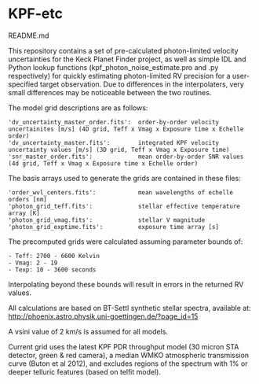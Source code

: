 # KPF-etc
README.md

This repository contains a set of pre-calculated photon-limited velocity uncertainties for the Keck Planet Finder project, as well as simple IDL and Python lookup functions (kpf_photon_noise_estimate.pro and .py respectively) for quickly estimating photon-limited RV precision for a user-specified target observation. Due to differences in the interpolaters, very small differences may be noticeable between the two routines.  

The model grid descriptions are as follows:

	'dv_uncertainty_master_order.fits':  order-by-order velocity uncertainites [m/s] (4D grid, Teff x Vmag x Exposure time x Echelle order)
    'dv_uncertainty_master.fits': 		 integrated KPF velocity uncertainty values [m/s] (3D grid, Teff x Vmag x Exposure time)
	'snr_master_order.fits':		  	 mean order-by-order SNR values (4d grid, Teff x Vmag x Exposure time x Echelle order)

The basis arrays used to generate the grids are contained in these files:

	'order_wvl_centers.fits': 			 mean wavelengths of echelle orders [nm]
	'photon_grid_teff.fits':			 stellar effective temperature array [K]
	'photon_grid_vmag.fits':			 stellar V magnitude
	'photon_grid_exptime.fits':			 exposure time array [s]

The precomputed grids were calculated assuming parameter bounds of:

	- Teff: 2700 - 6600 Kelvin
	- Vmag: 2 - 19
	- Texp: 10 - 3600 seconds
	
Interpolating beyond these bounds will result in errors in the returned RV values.
	
All calculations are based on BT-Settl synthetic stellar spectra, available at: http://phoenix.astro.physik.uni-goettingen.de/?page_id=15

A vsini value of 2 km/s is assumed for all models.

Current grid uses the latest KPF PDR throughput model (30 micron STA detector, green & red camera), a median WMKO atmospheric transmission curve (Buton et al 2012), and excludes regions of the spectrum with 1% or deeper telluric features (based on telfit model).
